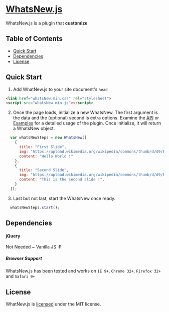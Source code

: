 # [WhatsNew.js](https://bennyluk.github.io)

WhatsNew.js is a plugin that **customize**

## Table of Contents

* [Quick Start](#quick-start)
* [Dependencies](#dependencies)
* [License](#license)

## Quick Start

1. Add WhatNew.js to your site document's `head`
```html
<link href="whatsNew.min.css" rel="stylesheet">
<script src="whatsNew.min.js"></script>
```
2. Once the page loads, initialize a new WhatsNew. The first argument is the data and the (optional) second is extra options. Examine the [API](https://bennyluk.github.io) or [Examples](https:bennyluk.github.io) for a detailed usage of the plugin. Once initialize, it will return a WhatsNew object.
```js
  var whatsNewSteps = new WhatsNew([
    {
      title: "First Slide",
      img: "https://upload.wikimedia.org/wikipedia/commons/thumb/d/d9/Big_Bear_Valley%2C_California.jpg/1200px-Big_Bear_Valley%2C_California.jpg",
      content: "Hello World !"
    },
    {
      title: "Second Slide",
      img: "https://upload.wikimedia.org/wikipedia/commons/thumb/d/d9/Big_Bear_Valley%2C_California.jpg/1200px-Big_Bear_Valley%2C_California.jpg",
      content: "This is the second slide !",
    }
  ]);
```

3. Last but not last, start the WhatsNew once ready.
```js
  whatsNewSteps.start();
```

## Dependencies

#### jQuery
Not Needed ~ Vanilla JS :P

##### Browser Support
WhatsNew.js has been tested and works on `IE 9+`, `Chrome 32+`, `Firefox 32+` and `Safari 9+`

## License
WhatNew.js is [licensed](https://bennyluk.github.io) under the MIT license.
